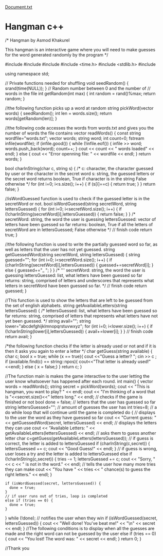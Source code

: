 [Document.txt](https://github.com/asmodkhakurel/Hangman/files/6105975/Document.txt)
# Hangman c++
/* Hangman 
by Asmod Khakurel

This hangman is an interactive game where you will need to make guesses for the word generated randomly by the program */

#include <iostream>
#include <fstream>
#include <vector>
#include <time.h>
#include <stdlib.h>
#include <string>

using namespace std;

// Private functions needed for shuffling
void seedRandom() {
    srand(time(NULL));
}
// Random number between 0 and the number of 
// words in the file
int getRandom(int max) {
    int random = rand()%max;
    return random;
}

//the following function picks up a word at random
string pickWord(vector<string> words) {
  seedRandom();
  int len = words.size();
  return words[getRandom(len)];
}

//the following code accesses the words from words.txt and gives you the number of words the file contains
vector<string> readWords() {
  const string wordfile="words.txt";
  vector<string> words;
  string word;
  int count=0;
  fstream infile(wordfile);
  if (infile.good()) {
    while (!infile.eof()) {
      infile >> word;
      words.push_back(word);
      count++;
    }
    cout << count << " words loaded" << endl;
  } else {
    cout << "Error openning file: " << wordfile << endl;
  }
  return words;
}

bool charInString(char c, string s) {
    /* 
  c: character, the character guessed by user
  or the character in the secret word
  s: string, the guessed letters or the secret word 
  returns boolean, True if character is in the string
  False otherwise
  */
  for (int i=0; i<s.size(); i++) {
    if (s[i]==c) {
       return true;
    }
  }
  return false;
}

//isWordGuessed function is used to check if the guessed letter is in the secretWord or not. 
bool isWordGuessed(string secretWord, string lettersGuessed) {
  for (int i=0; i<secretWord.size(); i++) {
    if (!charInString(secretWord[i],lettersGuessed)) {
      return false;
    }
  }
  /*
  secretWord: string, the word the user is guessing
  lettersGuessed: vector of letters have been guessed so far
  returns: boolean, True if all the letters of secretWord are in lettersGuessed;
    False otherwise
  */
  // finish code
  return true;
}

//the following function is used to write the partially guessed word so far, as well as letters that the user has not yet guessed.
string getGuessedWord(string secretWord, string lettersGuessed) {
  string guessed="";
  for (int i=0; i<secretWord.size(); i++) {
    if (charInString(secretWord[i],lettersGuessed)) {
      guessed+=secretWord[i];
    } else {
      guessed+="_ ";
    }
  }
  /* 
      '''
    secretWord: string, the word the user is guessing
    lettersGuessed: list, what letters have been guessed so far
    returns: string, comprised of letters and underscores that represents
      what letters in secretWord have been guessed so far.
  */
  // finish code
  return guessed;
}

//This function is used to show the letters that are left to be guessed from the set of english alphabets.
string getAvailableLetters(string lettersGuessed) {
  /*
  lettersGuessed: list, what letters have been guessed so far
  returns: string, comprised of letters that represents what letters have not yet been guessed.
  */
  string avail="";
  string lower="abcdefghijklmnopqrstuvwxyz";
  for (int i=0; i<lower.size(); i++) {
    if (!charInString(lower[i],lettersGuessed)) {
      avail+=lower[i];
    }
  }
  // finish code
  return avail;
}

/*the following function checks if the letter is already used or not and if it is then it asks you again to enter a letter  */
char getGuess(string available) {
  char c;
  bool x = true;
  while (x == true){
  cout <<"Guess a letter? ";
  cin >> c ;
  if (available.find(c) == string::npos){
    cout<<"That letter is already used!"<<endl;
  }
  else { x = false;}
  }
  return c;
}


//The function main is makes the game interactive to the user letting the user know whatsoever has happened after each round.
int main() {
  vector<string> words = readWords();
  string secret = pickWord(words);
  cout << "This is hangman, you want to play? " << endl;
  cout << "I'm thinking of a word that is "<<secret.size()<<" letters long." << endl; 
  // checks if the game is finished or not
  bool done = false;
  // letters that the user has guessed so far
  string lettersGuessed="";
  // amount of guesses the user has
  int tries=8;
  // a do while loop that will continue until the game is completed
  do {
    // displays to the user the word as they have guessed so far
    cout << "Current guess: " << getGuessedWord(secret, lettersGuessed) << endl;
    // displays the letters they can use
    cout << "Available Letters: " << getAvailableLetters(lettersGuessed) << endl;
    // asks them to guess another letter
    char c=getGuess(getAvailableLetters(lettersGuessed));
    // if guess is correct, the letter is added to lettersGuessed
    if (charInString(c,secret)) {
      lettersGuessed += c;
      cout << "Good Guess!" << endl;
    }
    // if guess is wrong, user loses a try and the letter is added to lettersGuessed
    else if (!charInString(c,secret)) {
      tries -= 1;
      lettersGuessed += c;
      cout << "Sorry, " << c << " is not in the word." << endl;
      // tells the user how many more tries they can make 
      cout << "You have " << tries << " chance(s) to guess the right letters." << endl;
    }
    
    if (isWordGuessed(secret, lettersGuessed)) {
      done = true;
    }
    // if user runs out of tries, loop is completed
    else if (tries == 0) {
      done = true;
    }
   } while (!done);
   // notifies the user when they win
   if (isWordGuessed(secret, lettersGuessed)) {
     cout << "Well done! You've beat me!" << "\n" << secret << endl;
   }
  //The following conditions is to display when all the guesses are made and the right word can not be guessed by the user
   else if (tries == 0) {
     cout << "You lost! The word was: " << secret << endl;
   }
  return 0;
}

//Thank you
